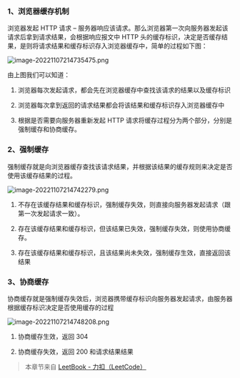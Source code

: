 ### 1、浏览器缓存机制
浏览器发起 HTTP 请求 – 服务器响应该请求。那么浏览器第一次向服务器发起该请求后拿到请求结果，会根据响应报文中 HTTP 头的缓存标识，决定是否缓存结果，是则将请求结果和缓存标识存入浏览器缓存中，简单的过程如下图：

![image-20221107214735475.png](https://pic.leetcode.cn/1668417873-HQSOzQ-image-20221107214735475.png)

由上图我们可以知道：

1. 浏览器每次发起请求，都会先在浏览器缓存中查找该请求的结果以及缓存标识

2. 浏览器每次拿到返回的请求结果都会将该结果和缓存标识存入浏览器缓存中

3. 根据是否需要向服务器重新发起 HTTP 请求将缓存过程分为两个部分，分别是强制缓存和协商缓存。

### 2、强制缓存
强制缓存就是向浏览器缓存查找该请求结果，并根据该结果的缓存规则来决定是否使用该缓存结果的过程。

![image-20221107214742279.png](https://pic.leetcode.cn/1668417882-iNaxVq-image-20221107214742279.png)

1. 不存在该缓存结果和缓存标识，强制缓存失效，则直接向服务器发起请求（跟第一次发起请求一致）。

2. 存在该缓存结果和缓存标识，但该结果已失效，强制缓存失效，则使用协商缓存。

3. 存在该缓存结果和缓存标识，且该结果尚未失效，强制缓存生效，直接返回该结果



### 3、协商缓存
协商缓存就是强制缓存失效后，浏览器携带缓存标识向服务器发起请求，由服务器根据缓存标识决定是否使用缓存的过程

![image-20221107214748208.png](https://pic.leetcode.cn/1668417888-lpDfFs-image-20221107214748208.png)

1. 协商缓存生效，返回 304

2. 协商缓存失效，返回 200 和请求结果结果

> 本章节来自 [LeetBook - 力扣（LeetCode）](https://leetcode.cn/leetbook)